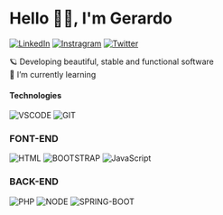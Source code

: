 # Hello 👋🏼, I'm Gerardo

[![LinkedIn](https://img.shields.io/badge/LinkedIn-0A66C2.svg?style=for-the-badge&logo=LinkedIn&logoColor=white)](https://www.linkedin.com/in/grardocaycho/)
[![Instragram](https://img.shields.io/badge/Instagram-%23E4405F.svg?style=for-the-badge&logo=Instagram&logoColor=white)](https://www.instagram.com/withoutnicks/)
[![Twitter](https://img.shields.io/badge/Twitter-%231DA1F2.svg?style=for-the-badge&logo=Twitter&logoColor=white)](https://twitter.com/potherr_)

🪐 Developing beautiful, stable and functional software</br>
🌱 I’m currently learning</br>

#### **Technologies**

![VSCODE](https://img.shields.io/badge/Visual%20Studio%20Code-007ACC.svg?style=for-the-badge&logo=Visual-Studio-Code&logoColor=white) ![GIT](https://img.shields.io/badge/Git-F05032.svg?style=for-the-badge&logo=Git&logoColor=white)

###  FONT-END
![HTML](https://img.shields.io/badge/HTML5-E34F26.svg?style=for-the-badge&logo=HTML5&logoColor=white) ![BOOTSTRAP](https://img.shields.io/badge/Bootstrap-7952B3.svg?style=for-the-badge&logo=Bootstrap&logoColor=white) ![JavaScript](https://img.shields.io/badge/JavaScript-F7DF1E.svg?style=for-the-badge&logo=JavaScript&logoColor=black)

### BACK-END

![PHP](https://img.shields.io/badge/PHP-777BB4.svg?style=for-the-badge&logo=PHP&logoColor=white) ![NODE](https://img.shields.io/badge/Node.js-339933.svg?style=for-the-badge&logo=nodedotjs&logoColor=white) ![SPRING-BOOT](https://img.shields.io/badge/Spring%20Boot-6DB33F.svg?style=for-the-badge&logo=Spring-Boot&logoColor=white)

#
